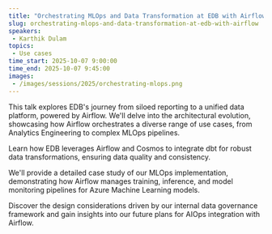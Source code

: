 ```yaml
---
title: "Orchestrating MLOps and Data Transformation at EDB with Airflow"
slug: orchestrating-mlops-and-data-transformation-at-edb-with-airflow
speakers:
 - Karthik Dulam
topics:
 - Use cases
time_start: 2025-10-07 9:00:00
time_end: 2025-10-07 9:45:00
images:
 - /images/sessions/2025/orchestrating-mlops.png
---
```


This talk explores EDB's journey from siloed reporting to a unified data platform, powered by Airflow. We'll delve into the architectural evolution, showcasing how Airflow orchestrates a diverse range of use cases, from Analytics Engineering to complex MLOps pipelines.

Learn how EDB leverages Airflow and Cosmos to integrate dbt for robust data transformations, ensuring data quality and consistency.

We'll provide a detailed case study of our MLOps implementation, demonstrating how Airflow manages training, inference, and model monitoring pipelines for Azure Machine Learning models.

Discover the design considerations driven by our internal data governance framework and gain insights into our future plans for AIOps integration with Airflow.